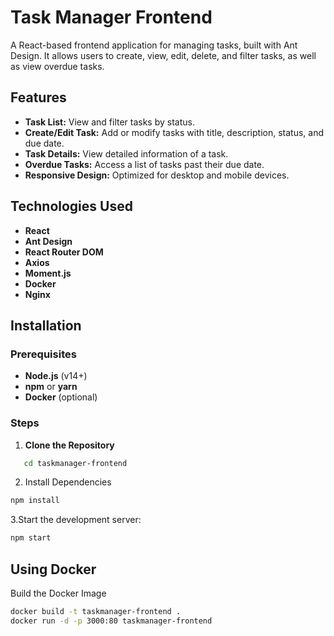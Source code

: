 # Task Manager Frontend

A React-based frontend application for managing tasks, built with Ant Design. It allows users to create, view, edit, delete, and filter tasks, as well as view overdue tasks.

## Features

- **Task List:** View and filter tasks by status.
- **Create/Edit Task:** Add or modify tasks with title, description, status, and due date.
- **Task Details:** View detailed information of a task.
- **Overdue Tasks:** Access a list of tasks past their due date.
- **Responsive Design:** Optimized for desktop and mobile devices.

## Technologies Used

- **React**
- **Ant Design**
- **React Router DOM**
- **Axios**
- **Moment.js**
- **Docker**
- **Nginx**

## Installation

### Prerequisites

- **Node.js** (v14+)
- **npm** or **yarn**
- **Docker** (optional)

### Steps

1. **Clone the Repository**

```bash
   cd taskmanager-frontend
   ```
2. Install Dependencies

```bash 
npm install
```
3.Start the development server:


```bash 
npm start
```

## Using Docker
Build the Docker Image

```bash 
docker build -t taskmanager-frontend .
docker run -d -p 3000:80 taskmanager-frontend
```